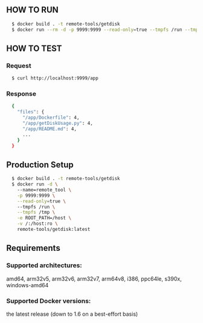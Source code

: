 ## HOW TO RUN
```sh
  $ docker build . -t remote-tools/getdisk 
  $ docker run --rm -d -p 9999:9999 --read-only=true --tmpfs /run --tmpfs /tmp -v "$(pwd)":/app:ro remote-tools/getdisk:latest
```

## HOW TO TEST

### Request
```sh
  $ curl http://localhost:9999/app
```
### Response
```sh
  {
    "files": {
      "/app/Dockerfile": 4,
      "/app/getDiskUsage.py": 4,
      "/app/README.md": 4,
      ...
    }
  }
```

## Production Setup
```sh
  $ docker build . -t remote-tools/getdisk
  $ docker run -d \ 
    --name=remote_tool \
    -p 9999:9999 \
    --read-only=true \ 
    --tmpfs /run \
    --tmpfs /tmp \
    -e ROOT_PATH=/host \
    -v /:/host:ro \
    remote-tools/getdisk:latest
```

## Requirements
### Supported architectures:
amd64, arm32v5, arm32v6, arm32v7, arm64v8, i386, ppc64le, s390x, windows-amd64

### Supported Docker versions:
the latest release (down to 1.6 on a best-effort basis)
